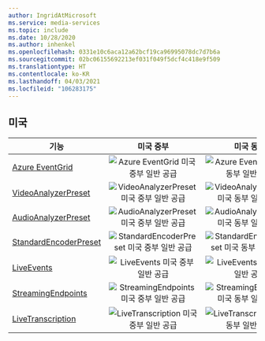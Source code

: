 ```yaml
---
author: IngridAtMicrosoft
ms.service: media-services
ms.topic: include
ms.date: 10/28/2020
ms.author: inhenkel
ms.openlocfilehash: 0331e10c6aca12a62bcf19ca96995078dc7d7b6a
ms.sourcegitcommit: 02bc06155692213ef031f049f5dcf4c418e9f509
ms.translationtype: HT
ms.contentlocale: ko-KR
ms.lasthandoff: 04/03/2021
ms.locfileid: "106283175"
---
```

<!--Feature availability in region-->

## <a name="united-states"></a>미국

| 기능 | 미국 중부 | 미국 동부 | 미국 동부 2 | 미국 중북부 | 미국 중남부 | 미국 서부 | 미국 서부 2 | 미국 중서부|
| --- | :---: | :---: | :---: | :---: | :---: | :---: | :---: | :---: |
| [Azure EventGrid](../monitoring/reacting-to-media-services-events.md) | ![Azure EventGrid 미국 중부 일반 공급](../media/azure-clouds-regions/ga.svg) | ![Azure EventGrid 미국 동부 일반 공급](../media/azure-clouds-regions/ga.svg) | ![Azure EventGrid 미국 동부 2 일반 공급](../media/azure-clouds-regions/ga.svg) | ![Azure EventGrid 미국 중북부 일반 공급](../media/azure-clouds-regions/ga.svg) | ![Azure EventGrid 미국 중남부 일반 공급](../media/azure-clouds-regions/ga.svg) | ![Azure EventGrid 미국 서부 일반 공급](../media/azure-clouds-regions/ga.svg) | ![Azure EventGrid 미국 서부 2 일반 공급](../media/azure-clouds-regions/ga.svg) |  ![Azure EventGrid 중서부 일반 공급](../media/azure-clouds-regions/ga.svg) |
| [VideoAnalyzerPreset](../analyze-video-audio-files-concept.md) | ![VideoAnalyzerPreset 미국 중부 일반 공급](../media/azure-clouds-regions/ga.svg) | ![VideoAnalyzerPreset 미국 동부 일반 공급](../media/azure-clouds-regions/ga.svg) | ![VideoAnalyzerPreset 미국 동부 2 일반 공급](../media/azure-clouds-regions/ga.svg) | ![VideoAnalyzerPreset 미국 중북부 일반 공급](../media/azure-clouds-regions/ga.svg) | ![VideoAnalyzerPreset 미국 중남부 일반 공급](../media/azure-clouds-regions/ga.svg) | ![VideoAnalyzerPreset 미국 서부 일반 공급](../media/azure-clouds-regions/ga.svg) | ![VideoAnalyzerPreset 미국 서부 2 일반 공급](../media/azure-clouds-regions/ga.svg) |  ![VideoAnalyzerPreset 중서부 일반 공급](../media/azure-clouds-regions/ga.svg) |
| [AudioAnalyzerPreset](../analyze-video-audio-files-concept.md) | ![AudioAnalyzerPreset 미국 중부 일반 공급](../media/azure-clouds-regions/ga.svg) | ![AudioAnalyzerPreset 미국 동부 일반 공급](../media/azure-clouds-regions/ga.svg) | ![AudioAnalyzerPreset 미국 동부 2 일반 공급](../media/azure-clouds-regions/ga.svg) | ![AudioAnalyzerPreset 미국 중북부 일반 공급](../media/azure-clouds-regions/ga.svg) | ![AudioAnalyzerPreset 미국 중남부 일반 공급](../media/azure-clouds-regions/ga.svg) |  ![AudioAnalyzerPreset 미국 서부 일반 공급](../media/azure-clouds-regions/ga.svg) | ![AudioAnalyzerPreset 미국 서부 2 일반 공급](../media/azure-clouds-regions/ga.svg) |  ![AudioAnalyzerPreset 중서부 일반 공급](../media/azure-clouds-regions/ga.svg) |
| [StandardEncoderPreset](../encode-concept.md) | ![StandardEncoderPreset 미국 중부 일반 공급](../media/azure-clouds-regions/ga.svg) | ![StandardEncoderPreset 미국 동부 일반 공급](../media/azure-clouds-regions/ga.svg) | ![StandardEncoderPreset 미국 동부 2 일반 공급](../media/azure-clouds-regions/ga.svg) | ![StandardEncoderPreset 미국 중북부 일반 공급](../media/azure-clouds-regions/ga.svg) | ![StandardEncoderPreset 미국 중남부 일반 공급](../media/azure-clouds-regions/ga.svg) |  ![StandardEncoderPreset 미국 서부 일반 공급](../media/azure-clouds-regions/ga.svg) | ![StandardEncoderPreset 미국 서부 2 일반 공급](../media/azure-clouds-regions/ga.svg) |  ![StandardEncoderPreset 중서부 일반 공급](../media/azure-clouds-regions/ga.svg) |
| [LiveEvents](../stream-live-streaming-concept.md) | ![LiveEvents 미국 중부 일반 공급](../media/azure-clouds-regions/ga.svg) | ![LiveEvents 미국 동부 일반 공급](../media/azure-clouds-regions/ga.svg) | ![LiveEvents 미국 동부 2 일반 공급](../media/azure-clouds-regions/ga.svg) | ![LiveEvents 미국 중북부 일반 공급](../media/azure-clouds-regions/ga.svg) | ![LiveEvents 미국 중남부 일반 공급](../media/azure-clouds-regions/ga.svg) |  ![LiveEvents 미국 서부 일반 공급](../media/azure-clouds-regions/ga.svg) | ![LiveEvents 미국 서부 2 일반 공급](../media/azure-clouds-regions/ga.svg) |  ![LiveEvents 중서부 일반 공급](../media/azure-clouds-regions/ga.svg) |
| [StreamingEndpoints](../stream-streaming-endpoint-concept.md) | ![StreamingEndpoints 미국 중부 일반 공급](../media/azure-clouds-regions/ga.svg) | ![StreamingEndpoints 미국 동부 일반 공급](../media/azure-clouds-regions/ga.svg) | ![StreamingEndpoints 미국 동부 2 일반 공급](../media/azure-clouds-regions/ga.svg) | ![StreamingEndpoints 미국 중북부 일반 공급](../media/azure-clouds-regions/ga.svg) | ![StreamingEndpoints 미국 중남부 일반 공급](../media/azure-clouds-regions/ga.svg) |![StreamingEndpoints 미국 서부 일반 공급](../media/azure-clouds-regions/ga.svg) | ![StreamingEndpoints 미국 서부 2 일반 공급](../media/azure-clouds-regions/ga.svg) |  ![StreamingEndpoints 중서부 일반 공급](../media/azure-clouds-regions/ga.svg) |
| [LiveTranscription](../live-event-live-transcription-how-to.md) | ![LiveTranscription 미국 중부 일반 공급](../media/azure-clouds-regions/ga.svg) | ![LiveTranscription 미국 동부 일반 공급](../media/azure-clouds-regions/ga.svg) | ![LiveTranscription 미국 동부 2 일반 공급](../media/azure-clouds-regions/ga.svg) | ![LiveTranscription 미국 중북부 일반 공급](../media/azure-clouds-regions/ga.svg) | ![LiveTranscription 미국 중남부 일반 공급](../media/azure-clouds-regions/ga.svg) |![LiveTranscription 미국 서부 일반 공급](../media/azure-clouds-regions/ga.svg) | ![LiveTranscription 미국 서부 2 일반 공급](../media/azure-clouds-regions/ga.svg) |  ![LiveTranscription 중서부 일반 공급](../media/azure-clouds-regions/ga.svg) |